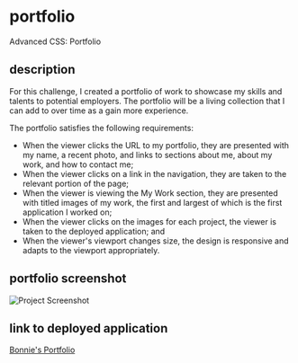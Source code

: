 # portfolio

Advanced CSS: Portfolio

## description

For this challenge, I created a portfolio of work to showcase my skills and talents to potential employers. The portfolio will be a living collection that I can add to over time as a gain more experience.

The portfolio satisfies the following requirements:
* When the viewer clicks the URL to my portfolio, they are presented with my name, a recent photo, and links to sections about me, about my work, and how to contact me;
* When the viewer clicks on a link in the navigation, they are taken to the relevant portion of the page;
* When the viewer is viewing the My Work section, they are presented with titled images of my work, the first and largest of which is the first application I worked on;
* When the viewer clicks on the images for each project, the viewer is taken to the deployed application; and
* When the viewer's viewport changes size, the design is responsive and adapts to the viewport appropriately.

## portfolio screenshot
![Project Screenshot](/assets/images/deployed-application.png)

## link to deployed application
[Bonnie's Portfolio](https://bonniefaucett.github.io/challenge-02/)
